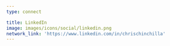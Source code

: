 ```yaml
---
type: connect

title: LinkedIn
image: images/icons/social/linkedin.png
network_link: 'https://www.linkedin.com/in/chrischinchilla'
---
```

